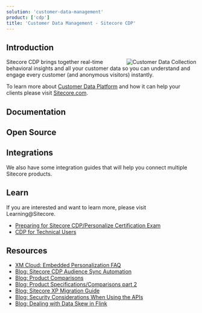 ```yaml
---
solution: 'customer-data-management'
product: ['cdp']
title: 'Customer Data Management - Sitecore CDP'
---
```


## Introduction

<img src="/images/products/cdp/customer-data-collection.svg" alt="Customer Data Collection" className="ml-4 inline w-1/3" align="right" />
Sitecore CDP brings together real-time behavioral insights and all your customer data so you can understand and engage every customer (and anonymous visitors) instantly.

To learn more about [Customer Data Platform](https://www.sitecore.com/products/customer-data-platform) and how it can help your clients please visit [Sitecore.com](https://www.sitecore.com/products/customer-data-platform).

## Documentation

<Row columns={3}>
<Link title="Overview" link="https://doc.sitecore.com/cdp/" />
<Link title="User Docs" link="https://doc.sitecore.com/cdp/en/users/sitecore-cdp/index-en.html" />
<Link title="Developer Docs" link="https://doc.sitecore.com/cdp/en/developers/api/index-en.html" />
<Link title="Knowledge Hub" link="https://sitecore.cdpknowledgehub.com/docs" />
</Row>

## Open Source

<Row columns={3}>
<Repository framework="Npm" name="Sitecore CDP/Personalize Serializer" description="NPM package that allows serializing CDP Personalize resources to disk" repositoryUrl="https://github.com/dylanyoung-dev/sitecore-cdp-serializer" />
<Repository framework="Javascript" name="Serialized resources example" description="Examples for storing Sitecore CDP + Personalize templates, connections and other resources in source control" repositoryUrl="https://github.com/dylanyoung-dev/cdp-personalize-examples" />
</Row>

## Integrations

We also have some integration guides that will help you connect multiple Sitecore products.
<Row columns={2}>

<Link title="Integrating Sitecore SmartHub CDP with Sitecore XM" link="/learn/integrations/xm-smarthub-cdp" className="bg-theme-bg-alt" />
<Link title="Integrating Sitecore CDP with Sitecore OrderCloud" link="/learn/integrations/oc-cdp" className="bg-theme-bg-alt" />
</Row>

## Learn

If you are interested and want to learn more, please visit Learning@Sitecore.

- [Preparing for Sitecore CDP/Personalize Certification Exam](https://community.sitecore.com/community?id=community_blog&sys_id=b64c74421b7b8d50e55241dde54bcb84)
- [CDP for Technical Users](https://learning.sitecore.com/learn/learning_plan/view/46/cdp-for-technical-users)

## Resources

- [XM Cloud: Embedded Personalization FAQ](/learn/faq/xm-cloud-embedded-personalization)
- [Blog: Sitecore CDP Audience Sync Automation](https://community.sitecore.com/community?id=community_blog&sys_id=46a5fcc11be15d10b8954371b24bcb85)
- [Blog: Product Comparisons](https://community.sitecore.com/community?id=community_blog&sys_id=d8fdc45d1bb6811038a46421b24bcbb7)
- [Blog: Product Specifications/Comparisons part 2](https://community.sitecore.com/community?id=community_blog&sys_id=f0862b751bf6491038a46421b24bcb65)
- [Blog: Sitecore XP Migration Guide](https://community.sitecore.com/community?id=community_blog&sys_id=f1cc98af1b541590e55241dde54bcb0d)
- [Blog: Security Considerations When Using the APIs](https://community.sitecore.com/community?id=community_blog&sys_id=6d9601561b12d9d0b8954371b24bcb9b)
- [Blog: Dealing with Data Skew in Flink](https://medium.com/@sanr_71172/dealing-with-data-skew-in-flink-b7e4c82c35ef)
